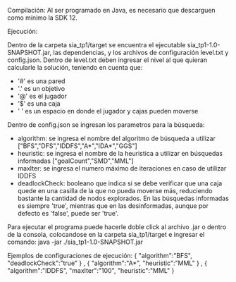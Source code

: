 Compilación:
Al ser programado en Java, es necesario que descarguen como mínimo la SDK 12.

Ejecución:

Dentro de la carpeta sia_tp1/target se encuentra el ejecutable sia_tp1-1.0-SNAPSHOT.jar, las dependencias, y los archivos de configuración level.txt y config.json.
Dentro de level.txt deben ingresar el nivel al que quieran calcularle la solución, teniendo en cuenta que:
  - '#' es una pared
  - '.' es un objetivo
  - '@' es el jugador
  - '$' es una caja
  - ' ' es un espacio en donde el jugador y cajas pueden moverse
 
Dentro de config.json se ingresan los parametros para la búsqueda:
 - algorithm: se ingresa el nombre del algoritmo de búsqueda a utilizar ["BFS","DFS","IDDFS","A*","IDA*","GGS"]
 - heuristic: se ingresa el nombre de la heuristica a utilizar en búsquedas informadas ["goalCount","SMD","MML"]
 - maxIter: se ingresa el numero máximo de iteraciones en caso de utilizar IDDFS
 - deadlockCheck: booleano que indica si se debe verificar que una caja quede en una casilla de la que no pueda moverse más, reduciendo bastante la cantidad de nodos        explorados. En las búsquedas informadas es siempre 'true', mientras que en las desinformadas, aunque por defecto es 'false', puede ser 'true'.

Para ejecutar el programa puede hacerle doble click al archivo .jar o dentro de la consola, colocandose en la carpeta sia_tp1/target e ingresar el comando: java -jar ./sia_tp1-1.0-SNAPSHOT.jar


Ejemplos de configuraciones de ejecución:
{
  "algorithm":"BFS",
  "deadlockCheck":"true"
}
,
{
  "algorithm":"A*",
  "heuristic":"MML"
}
,
{
  "algorithm":"IDDFS",
  "maxIter":"100",
  "heuristic":"MML"
}

